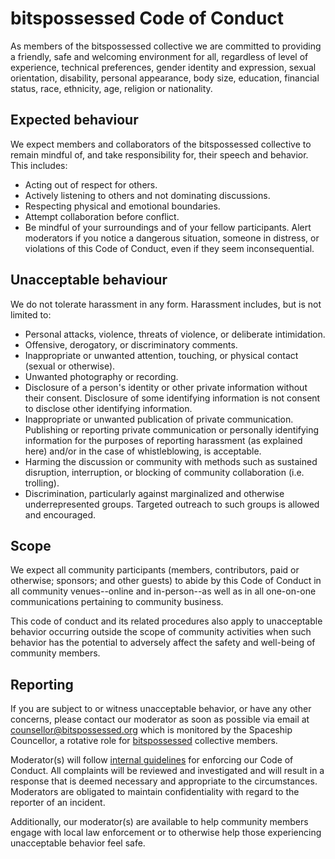 ---
---

# bitspossessed Code of Conduct

<div class="container-medium">
  <div class="grid-item grid-item-mb">
  As members of the bitspossessed collective we are committed to providing a friendly, safe and welcoming environment for all, regardless of level of experience,
  technical preferences, gender identity and expression, sexual orientation, disability, personal appearance, body size, education, financial status, race,
  ethnicity, age, religion or nationality.
  </div>

  <div class="grid-item grid-item-mb">
  <h2>Expected behaviour</h2>

We expect members and collaborators of the bitspossessed collective to remain mindful of, and take responsibility for, their speech and behavior. This includes:

<ul>
  <li>Acting out of respect for others.</li>
  <li>Actively listening to others and not dominating discussions.</li>
  <li>Respecting physical and emotional boundaries.</li>
  <li>Attempt collaboration before conflict.</li>
  <li>Be mindful of your surroundings and of your fellow participants. Alert moderators if you notice a dangerous situation, someone in distress, or violations of
this Code of Conduct, even if they seem inconsequential.</li>
</ul>
</div>

  <div class="grid-item grid-item-mb">
  <h2>Unacceptable behaviour</h2>

We do not tolerate harassment in any form. Harassment includes, but is not limited to:

  <ul>
    <li>Personal attacks, violence, threats of violence, or deliberate intimidation.</li>
    <li>Offensive, derogatory, or discriminatory comments.</li>
    <li>Inappropriate or unwanted attention, touching, or physical contact (sexual or otherwise).</li>
    <li>Unwanted photography or recording.</li>
    <li>Disclosure of a person's identity or other private information without their consent. Disclosure of some identifying information is not consent to disclose
    other identifying information.</li>
    <li>Inappropriate or unwanted publication of private communication. Publishing or reporting private communication or personally identifying information for the
    purposes of reporting harassment (as explained here) and/or in the case of whistleblowing, is acceptable.</li>
    <li>Harming the discussion or community with methods such as sustained disruption, interruption, or blocking of community collaboration (i.e. trolling).</li>
    <li>Discrimination, particularly against marginalized and otherwise underrepresented groups. Targeted outreach to such groups is allowed and encouraged.</li>
  </ul>

  </div>

  <div class="grid-item grid-item-mb">
  <h2>Scope</h2>

We expect all community participants (members, contributors, paid or otherwise; sponsors; and other guests) to abide by this Code of Conduct in all community
venues--online and in-person--as well as in all one-on-one communications pertaining to community business.

This code of conduct and its related procedures also apply to unacceptable behavior occurring outside the scope of community activities when such behavior has
the potential to adversely affect the safety and well-being of community members.

  </div>

  <div class="grid-item grid-item-mb">
  <h2>Reporting</h2>

If you are subject to or witness unacceptable behavior, or have any other concerns, please contact our moderator as soon as possible via email at
<a href = "mailto: counsellor@bitspossessed.org">counsellor@bitspossessed.org</a> which is monitored by the Spaceship Councellor, a rotative role for
<a href="https://bitspossessed.org/" target="_blank">bitspossessed</a> collective members.

Moderator(s) will follow <a href="https://geekfeminism.wikia.org/wiki/Conference_anti-harassment/Responding_to_reports" target="_blank">internal guidelines</a>
for enforcing our Code of Conduct. All complaints will be reviewed and investigated and will result in a response that is deemed necessary and appropriate to
the circumstances. Moderators are obligated to maintain confidentiality with regard to the reporter of an incident.

Additionally, our moderator(s) are available to help community members engage with local law enforcement or to otherwise help those experiencing unacceptable
behavior feel safe.

  </div>
</div>
